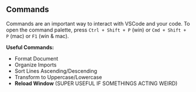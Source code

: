 ## Commands

Commands are an important way to interact with VSCode and your code. To open the command palette, press `Ctrl + Shift + P` (win) or `Cmd + Shift + P` (mac) or `F1` (win & mac).

**Useful Commands:**

- Format Document
- Organize Imports
- Sort Lines Ascending/Descending
- Transform to Uppercase/Lowercase
- **Reload Window** (SUPER USEFUL IF SOMETHINGS ACTING WEIRD)